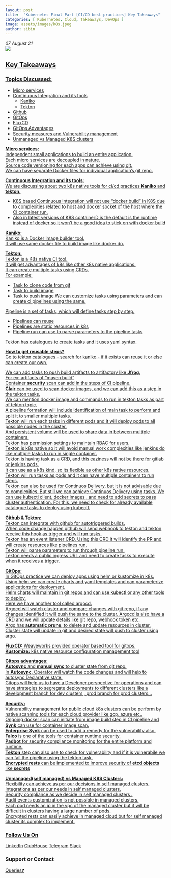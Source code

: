 ```yaml
---
layout: post
title:  "Kubernetes Final Part [CI/CD best practices] Key Takeaways"
categories: [ Kubernetes, Cloud, Takeaways, DevOps ]
image: assets/images/k8s.jpeg
author: sibin
---
```



_07 August 21_ <br> <a href="https://www.youtube.com/watch?v=pK6vx74szho"><img src="https://img.shields.io/badge/YouTube-FF0000?style=for-the-badge&logo=youtube&logoColor=white" />
<br> 

## Key Takeaways

### Topics Discussed:
  * Micro services
  * Continuous Integration and its tools
    * Kaniko
    * Tekton
  * Github
  * GitOps
  * FluxCD
  * GitOps Advantages
  * Security measures and Vulnerability management
  * Unmanaged vs Managed K8S clusters

**Micro services:** <br>
Independent small applications to build an entire application. <br>
Each micro services are decoupled in nature. <br>
Source code versioning for each apps can achieve using git. <br>
We can have separate Docker files for individual application’s git repo. <br>

**Continuous Integration and its tools:** <br>
We are discussing about two k8s native tools for ci/cd practices **Kaniko** and **tekton**. <br>
* K8S based Continuous Integration will not use “docker build” in K8S due to complexities related to host and docker socket of the host where the CI container run. 
* Also in latest versions of K8S containerD is the default is the runtime instead of docker so it won’t be a good idea to stick on with docker build

**Kaniko:** <br>
Kaniko is a Docker image builder tool. <br>
It will use same docker file to build image like docker do. <br>

**Tekton:** <br>
Tekton is a K8s native CI tool. <br>
It will get advantages of k8s like other k8s native applications. <br>
It can create multiple tasks using CRDs. <br>
For example: <br>
  * Task to clone code from git 
  * Task to build image 
  * Task to push image 
We can customize tasks using parameters and can create ci pipelines using the same. <br>

Pipeline is a set of tasks, which will define tasks step by step. <br>
  * Pipelines can reuse 
  * Pipelines are static resources in k8s
  * Pipeline run can use to parse parameters to the pipeline tasks

Tekton has catalogues to create tasks and it uses yaml syntax. <br>

**How to get reusable steps?** <br>
Go to tekton catalogues - search for kaniko - if it exists can reuse it or else can create our
own. <br>

We can add tasks to push build artifacts to artifactory like **Jfrog**. <br>
  For ex: artifacts of “maven build” <br>
Container **security** scan can add in the steps of CI pipeline. <br>
**Clair** can be used to scan docker images, and we can add this as a step in the tekton tasks. <br>
We can mention docker image and commands to run in tekton tasks as part of tekton topic. <br>
A pipeline formation will include identification of main task to perform and split it to smaller multiple tasks. <br>
Tekton will run each tasks in different pods and it will deploy pods to all possible nodes in the cluster. <br>
And persistent volume will be used to share data in between multiple containers. <br>
Tekton has permission settings to maintain RBAC for users. <br>
Tekton is k8s native so it will avoid manual work complexities like jenkins do like multiple tasks to run in single container. <br>
Tekton is having task as a CRD, and this eaziness will not be there for gitlab or jenkins pods. <br>
It can use as a k8s kind, so its flexible as other k8s native resources. <br>
Tekton will run tasks as pods and it can have multiple containers to run steps. <br>
Tekton can also be used for Continuos Delivery, but it is not advisable due to complexities. But still we can achieve Continuos Delivery using tasks. We can use kubectl client, docker images , and need to add secrets to pass cluster authentication. For this, we need to check for already available catalogue tasks to deploy using kubectl.

**Github & Tekton:** <br>
Tekton can integrate with github for autotriggered builds. <br>
When code change happen github will send webhook to tekton and tekton receive this hook as trigger and will run tasks. <br>
Tekton has an event listener CRD. Using this CRD it will identify the PR and will create resources like pipelines run. <br>
Tekton will parse parameters to run through pipeline run. <br>
Tekton needs a public ingress URL and need to create tasks to execute when it receives a
trigger. <br>

**GitOps:** <br>
In GitOps practice we can deploy apps using helm or kustomize in k8s. <br>
Using helm we can create charts and yaml templates and can parameterize applications for
deployment. <br>
Helm charts will maintain in git repos and can use kubectl or any other tools to deploy. <br>
Here we have another tool called argocd. <br>
Argocd will watch cluster and compare changes with git repo, if any changes identified it will
push the same to the cluster. Argocd is also have a CRD and we will update details like git repo, webhook token etc. <br>
Argo has **automatic prune**, to delete and update resources in cluster. <br>
Cluster state will update in git and desired state will push to cluster using argo. <br>

**FluxCD:** Weaveworks provided operator based tool for gitops. <br>
**Kustomize:** k8s native resource configuration management tool <br>

**Gitops advantages:** <br>
**Autosync** and **manual sync** to cluster state from git repo. <br>
In **Autosync**,  Operator will watch the code changes and will help to autosync Declarative state. <br>
Gitops will help us to have a Developer perspective for operations and can have strategies to segregate deployments to different clusters like a development branch for dev clusters , prod branch for prod clusters… <br>

**Security:** <br>
Vulnerability management for public cloud k8s clusters can be perform by native scanning tools for each cloud provider like gcp, azure etc.. <br>
Ongoing docker scan can initiate from image build step in CI pipeline and **Synk** can use for container image scan. <br>
**Enterprise Synk** can be used to add a remedy for the vulnerability also. <br>
**Falco** is one of the tools for container runtime security. <br>
**Padbot** for security compliance monitoring for the entire platform and runtime. <br>
**Tekton** step can also use to check for vulnerability and if it is vulnerabile we can fail the
pipeline using the tekton task. <br>
**Encrypted rests** can be implemented to improve security of **etcd objects** like **secrets** <br>

**Unmanaged(self managed) vs Managed K8S Clusters:** <br>
Flexibility can achieve as per our decisions in self managed clusters. <br>
Integrations as per our needs in self managed clusters. <br>
Security compliance as we decide in self managed clusters . <br>
Audit events customization is not possible in managed clusters. <br>
Each pod needs an ip in the vpc of the managed cluster but it will be difficult in clusters having a large number of pods. <br>
Encrypted rests can easily achieve in managed cloud but for self managed cluster its complex to implement. <br>

### Follow Us On

[LinkedIn](https://www.linkedin.com/company/devopsmalayalam)
[ClubHouse](https://github.com/DevOps-Malayalam/Test/settings/pages)
[Telegram](https://t.me/joinchat/tninMc2bBGdiY2E1)
[Slack](https://join.slack.com/t/devopsmalayalam/shared_invite/zt-tuws4bts-9ZhKh5snDTuv8m7FiECv~g)


### Support or Contact

[Queries❓](https://docs.google.com/forms/d/e/1FAIpQLSdXmOgcM1zqVVONSZkrQ_twl2D9G8UBesN5OJ4xMZj_yXgebg/viewform)

